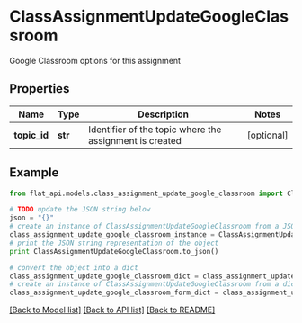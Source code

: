 # ClassAssignmentUpdateGoogleClassroom

Google Classroom options for this assignment

## Properties

Name | Type | Description | Notes
------------ | ------------- | ------------- | -------------
**topic_id** | **str** | Identifier of the topic where the assignment is created | [optional] 

## Example

```python
from flat_api.models.class_assignment_update_google_classroom import ClassAssignmentUpdateGoogleClassroom

# TODO update the JSON string below
json = "{}"
# create an instance of ClassAssignmentUpdateGoogleClassroom from a JSON string
class_assignment_update_google_classroom_instance = ClassAssignmentUpdateGoogleClassroom.from_json(json)
# print the JSON string representation of the object
print ClassAssignmentUpdateGoogleClassroom.to_json()

# convert the object into a dict
class_assignment_update_google_classroom_dict = class_assignment_update_google_classroom_instance.to_dict()
# create an instance of ClassAssignmentUpdateGoogleClassroom from a dict
class_assignment_update_google_classroom_form_dict = class_assignment_update_google_classroom.from_dict(class_assignment_update_google_classroom_dict)
```
[[Back to Model list]](../README.md#documentation-for-models) [[Back to API list]](../README.md#documentation-for-api-endpoints) [[Back to README]](../README.md)


